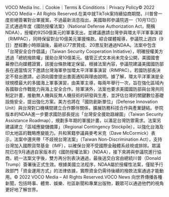 VOCO Media Inc.｜Cookie｜Terms & Conditions｜Privacy Policy​© 2022 VOCO Media – All Rights Reserved.在美中就TikTok案持續協商期間，川普曾一度拒絕簽署對台軍援案，不過最新消息指出，美國聯邦參議院週一（10月13日）正式通過年度《國防授權法案》（National Defense Authorization Act，簡稱NDAA），授權約9250億美元的軍事支出，並建議邀請台灣參與環太平洋軍事演習（RIMPAC），同時保留對台10億美元軍援條款。綜合媒體報導，參議院上週四（9日）歷經數小時辯論後，最終以77票贊成、20票反對通過NDAA。法案中包含「台灣安全合作倡議」（Taiwan Security Cooperation Initiative），明確授權美方透過「總統撥款權」援助台灣10億美元。儘管正式文本尚未完全公開，美國國會幕僚已向媒體證實，該援台條款確定保留。根據法案內容，參議院建議美國國防部長在適當情況下邀請台灣海軍參加環太平洋軍事演習（RIMPAC）。若國防部長決定不發出邀請，必須向國會提出書面通知與理由說明。據了解，環太平洋軍演是全球規模最大的多國海上軍事演習，由美軍主導，每兩年舉行一次，旨在強化區域內各國聯合作戰能力與海上安全合作。除軍演外，法案也要求美國國防部與台灣共同制定計畫，推動無人機與反無人機技術的研發與生產，並評估台灣的關鍵數位基礎設施安全，提出強化方案。美方也將在「國防創新單位」（Defense Innovation Unit）與台灣對口機構間建立合作夥伴關係，擴展防務科技合作與產業鏈結。參院版本的NDAA進一步要求國防部長提出「台灣安全援助路線圖」（Taiwan Security Assistance Roadmap），規劃多年期的軍援計畫，以滿足台灣防禦需求。法案另建議建立「區域應變儲備庫」（Regional Contingency Stockpile），以強化台海及印太地區的戰略應變能力。共和黨籍參議員麥考米克（Dave McCormick）表示，法案中還夾帶「不歧視台灣法案」（Taiwan Non-Discrimination Act），支持台灣加入國際貨幣基金（IMF），以確保台灣不受國際金融體系歧視或排除。眾議院已在9月通過自家版本的《國防授權法案》（NDAA），接下來將與參議院進行協商，統一法案文字後，雙方再分別表決通過，最後送交白宮由總統川普（Donald Trump）簽署後正式生效。根據美國立法程序，NDAA屬於授權性法案，僅賦予行政部門「資金運用方式」的法律依據，實際資金仍需待後續的撥款法案通過才能動用。© 2022 VOCO Media – All Rights Reserved.VOCO News 向世界傳播各種新聞，包括時事、體育、娛樂、社區新聞和專業出版物，觀眾可以通過他們的視角更好地了解世界。